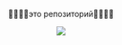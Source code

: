 <p align="center">🧛🧛🧛🧛это репозиторий🧛🧛🧛🧛</p>
<p align="center"><img src="https://c.tenor.com/yPUAJMwL2uwAAAAC/gigachad.gif"></p>
<!--https://cdn.discordapp.com/attachments/991167247924076604/1016128733880537088/lv_0_20220803182636.mp4-->
